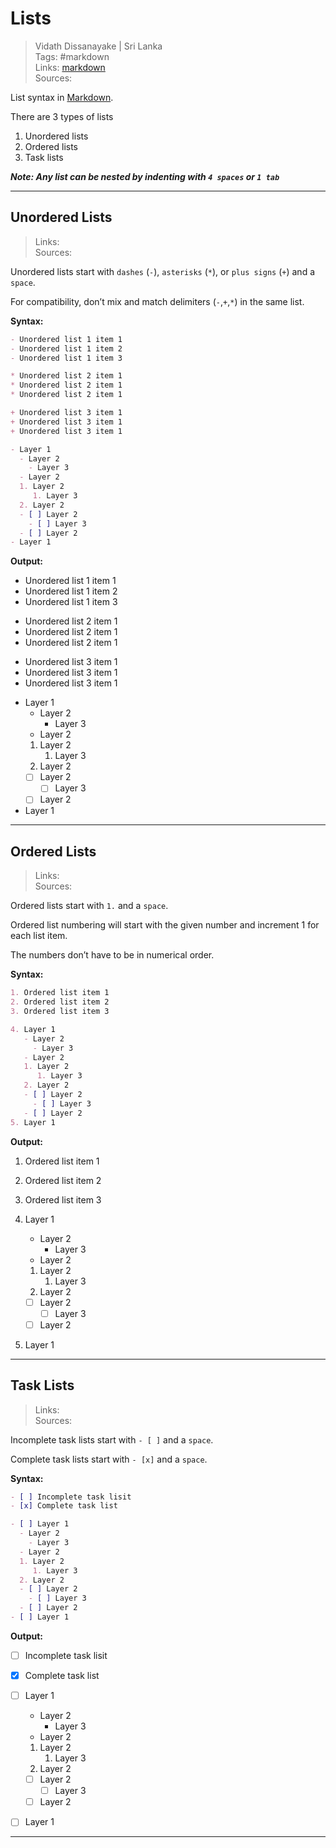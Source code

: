 # Lists

> Vidath Dissanayake | Sri Lanka  
> Tags: #markdown  
> Links: [markdown](markdown.md)  
> Sources:  

List syntax in [Markdown](Markdown.md).

There are 3 types of lists
1. Unordered lists
2. Ordered lists
3. Task lists

***Note: Any list can be nested by indenting with `4 spaces` or `1 tab`***

---

## Unordered Lists

> Links:  
> Sources:  

Unordered lists start with `dashes` (`-`), `asterisks` (`*`), or `plus signs` (`+`) and a `space`.

For compatibility, don’t mix and match delimiters (`-`,`+`,`*`) in the same list.

**Syntax:**

```md
- Unordered list 1 item 1
- Unordered list 1 item 2
- Unordered list 1 item 3

* Unordered list 2 item 1
* Unordered list 2 item 1
* Unordered list 2 item 1

+ Unordered list 3 item 1
+ Unordered list 3 item 1
+ Unordered list 3 item 1

- Layer 1
  - Layer 2
    - Layer 3
  - Layer 2
  1. Layer 2
     1. Layer 3
  2. Layer 2
  - [ ] Layer 2
    - [ ] Layer 3 
  - [ ] Layer 2
- Layer 1
```

**Output:**

- Unordered list 1 item 1
- Unordered list 1 item 2
- Unordered list 1 item 3

* Unordered list 2 item 1
* Unordered list 2 item 1
* Unordered list 2 item 1

+ Unordered list 3 item 1
+ Unordered list 3 item 1
+ Unordered list 3 item 1

- Layer 1
  - Layer 2
    - Layer 3
  - Layer 2
  1. Layer 2
     1. Layer 3
  2. Layer 2
  - [ ] Layer 2
    - [ ] Layer 3 
  - [ ] Layer 2
- Layer 1

---

## Ordered Lists

> Links:  
> Sources:  

Ordered lists start with `1.` and a `space`. 

Ordered list numbering will start with the given number and increment 1 for each list item.

The numbers don’t have to be in numerical order.

**Syntax:**

```md
1. Ordered list item 1
2. Ordered list item 2
3. Ordered list item 3

4. Layer 1
   - Layer 2
     - Layer 3
   - Layer 2
   1. Layer 2
      1. Layer 3
   2. Layer 2
   - [ ] Layer 2
     - [ ] Layer 3 
   - [ ] Layer 2
5. Layer 1
```

**Output:**

1. Ordered list item 1
2. Ordered list item 2
3. Ordered list item 3

4. Layer 1
   - Layer 2
     - Layer 3
   - Layer 2
   1. Layer 2
      1. Layer 3
   2. Layer 2
   - [ ] Layer 2
     - [ ] Layer 3 
   - [ ] Layer 2
5. Layer 1

---

## Task Lists

> Links:  
> Sources:  

Incomplete task lists start with `- [ ]` and a `space`.

Complete task lists start with `- [x]` and a `space`.

**Syntax:**

```md
- [ ] Incomplete task lisit
- [x] Complete task list

- [ ] Layer 1
  - Layer 2
    - Layer 3
  - Layer 2
  1. Layer 2
     1. Layer 3
  2. Layer 2
  - [ ] Layer 2
    - [ ] Layer 3 
  - [ ] Layer 2
- [ ] Layer 1
```

**Output:**

- [ ] Incomplete task lisit
- [x] Complete task list

- [ ] Layer 1
  - Layer 2
    - Layer 3
  - Layer 2
  1. Layer 2
     1. Layer 3
  2. Layer 2
  - [ ] Layer 2
    - [ ] Layer 3 
  - [ ] Layer 2
- [ ] Layer 1

---